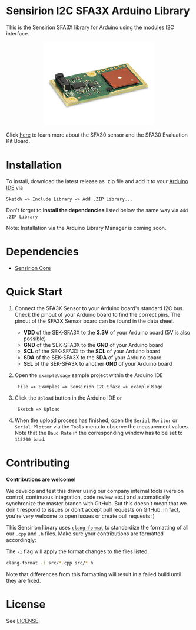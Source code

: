 # Sensirion I2C SFA3X Arduino Library

This is the Sensirion SFA3X library for Arduino using the
modules I2C interface.

[<center><img src="images/sfa30.jpg" width="300px"></center>](https://www.sensirion.com/en/environmental-sensors/evaluation-kit-sek-sfa30/)

Click [here](https://www.sensirion.com/en/environmental-sensors/evaluation-kit-sek-sfa30/) to learn more about the SFA30
sensor and the SFA30 Evaluation Kit Board.


# Installation

To install, download the latest release as .zip file and add it to your
[Arduino IDE](http://www.arduino.cc/en/main/software) via

	Sketch => Include Library => Add .ZIP Library...

Don't forget to **install the dependencies** listed below the same way via `Add
.ZIP Library`

Note: Installation via the Arduino Library Manager is coming soon.

# Dependencies

* [Sensirion Core](https://github.com/Sensirion/arduino-core)


# Quick Start

1. Connect the SFA3X Sensor to your Arduino board's standard
   I2C bus. Check the pinout of your Arduino board to find the correct pins.
   The pinout of the SFA3X Sensor board can be found in the
   data sheet.

	* **VDD** of the SEK-SFA3X to the **3.3V** of your Arduino board (5V is also possible)
	* **GND** of the SEK-SFA3X to the **GND** of your Arduino board
	* **SCL** of the SEK-SFA3X to the **SCL** of your Arduino board
	* **SDA** of the SEK-SFA3X to the **SDA** of your Arduino board
	* **SEL** of the SEK-SFA3X to another **GND** of your Arduino board

2. Open the `exampleUsage` sample project within the Arduino IDE

		File => Examples => Sensirion I2C Sfa3x => exampleUsage

3. Click the `Upload` button in the Arduino IDE or

		Sketch => Upload

4. When the upload process has finished, open the `Serial Monitor` or `Serial
   Plotter` via the `Tools` menu to observe the measurement values. Note that
   the `Baud Rate` in the corresponding window has to be set to `115200 baud`.

# Contributing

**Contributions are welcome!**

We develop and test this driver using our company internal tools (version
control, continuous integration, code review etc.) and automatically
synchronize the master branch with GitHub. But this doesn't mean that we don't
respond to issues or don't accept pull requests on GitHub. In fact, you're very
welcome to open issues or create pull requests :)

This Sensirion library uses
[`clang-format`](https://releases.llvm.org/download.html) to standardize the
formatting of all our `.cpp` and `.h` files. Make sure your contributions are
formatted accordingly:

The `-i` flag will apply the format changes to the files listed.

```bash
clang-format -i src/*.cpp src/*.h
```

Note that differences from this formatting will result in a failed build until
they are fixed.

# License

See [LICENSE](LICENSE).
